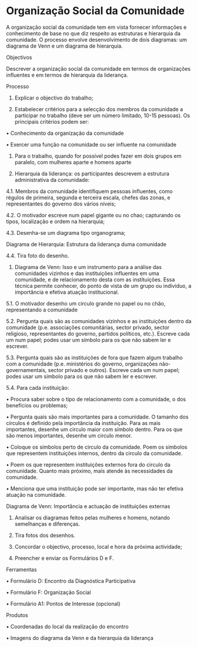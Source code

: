 # Organização Social da Comunidade

A organização social da comunidade tem em vista fornecer informações e conhecimento de base no que diz respeito as estruturas e hierarquia da comunidade. O processo envolve desenvolvimento de dois diagramas: um diagrama de Venn e um diagrama de hierarquia.

Objectivos

Descrever a organização social da comunidade em termos de organizações influentes e em termos de hierarquia da liderança.

Processo

1. Explicar o objectivo do trabalho;

2. Estabelecer critérios para a selecção dos membros da comunidade a participar no trabalho \(deve ser um número limitado, 10-15 pessoas\). Os principais critérios podem ser:

•    Conhecimento da organização da comunidade

•    Exercer uma função na comunidade ou ser influente na comunidade

1. Para o trabalho, quando for possível podes fazer em dois grupos em paralelo, com mulheres aparte e homens aparte

2. Hierarquia da liderança: os participantes descrevem a estrutura administrativa da comunidade:

4.1.    Membros da comunidade identifiquem pessoas influentes, como régulos de primeira, segunda e terceira escala, chefes das zonas, e representantes do governo dos vários níveis;

4.2.    O motivador escreve num papel gigante ou no chao; capturando os tipos, localização e ordem na hierarquia;

4.3.    Desenha-se um diagrama tipo organograma;

Diagrama de Hierarquia: Estrutura da liderança duma comunidade

4.4.    Tira foto do desenho.

1. Diagrama de Venn: Isso e um instrumento para a análise das comunidades vizinhos e das instituições influentes em uma comunidade, e de relacionamento desta com as instituições. Essa técnica permite conhecer, do ponto de vista de um grupo ou indivíduo, a importância e efetiva atuação institucional.

5.1.    O motivador desenho um circulo grande no papel ou no chão, representando a comunidade

5.2.    Pergunta quais são as comunidades vizinhos e as instituições dentro da comunidade \(p.e. associações comunitárias, sector privado, sector religioso, representantes do governo, partidos políticos, etc.\). Escreve cada um num papel; podes usar um símbolo para os que não sabem ler e escrever.

5.3.    Pergunta quais são as instituições de fora que fazem algum trabalho com a comunidade \(p.e. ministérios do governo, organizações não-governamentais, sector privado e outros\). Escreve cada um num papel; podes usar um símbolo para os que não sabem ler e escrever.

5.4.    Para cada instituição:

•    Procura saber sobre o tipo de relacionamento com a comunidade, o dos benefícios ou problemas;

•    Pergunta quais são mais importantes para a comunidade. O tamanho dos círculos é definido pela importância da instituição. Para as mais importantes, desenhe um circulo maior com símbolo dentro. Para os que são menos importantes, desenhe um circulo menor.

•    Coloque os símbolos perto de circulo da comunidade. Poem os símbolos que representem instituições internos, dentro da circulo da comunidade.

•    Poem os que representem instituições externos fora do circulo da comunidade. Quanto mais próximo, mais atende às necessidades da comunidade.

•    Menciona que uma instituição pode ser importante, mas não ter efetiva atuação na comunidade.

Diagrama de Venn: Importância e actuação de instituições externas

1. Analisar os diagramas feitos pelas mulheres e homens, notando semelhanças e diferenças.

2. Tira fotos dos desenhos.

3. Concordar o objectivo, processo, local e hora da próxima actividade;

4. Preencher e enviar os Formulários D e F.

Ferramentas

•    Formulário D: Encontro da Diagnóstica Participativa

•    Formulário F: Organização Social

•    Formulário A1: Pontos de Interesse \(opcional\)

Produtos

•    Coordenadas do local da realização do encontro

•    Imagens do diagrama da Venn e da hierarquia da liderança

